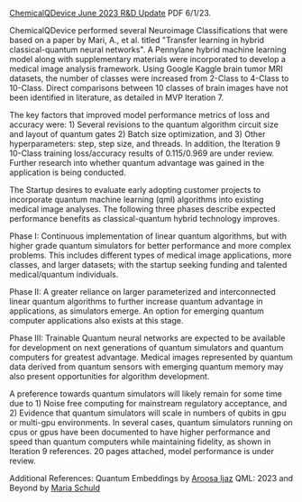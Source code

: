 [ChemicalQDevice June 2023 R&D Update](https://www.chemicalqdevice.com/chemicalqdevice-june-2023-rd-update) PDF 6/1/23.

ChemicalQDevice performed several Neuroimage Classifications that were based on a paper by Mari, A., et al. titled "Transfer learning in hybrid classical-quantum neural networks". A Pennylane hybrid machine learning model along with supplementary materials were incorporated to develop a medical image analysis framework. Using Google Kaggle brain tumor MRI datasets, the number of classes were increased from 2-Class to 4-Class to 10-Class. Direct comparisons between 10 classes of brain images have not been identified in literature, as detailed in MVP Iteration 7.

The key factors that improved model performance metrics of loss and accuracy were: 1) Several revisions to the quantum algorithm circuit size and layout of quantum gates 2) Batch size optimization, and 3) Other hyperparameters: step, step size, and threads. In addition, the Iteration 9 10-Class training loss/accuracy results of 0.115/0.969 are under review. Further research into whether quantum advantage was gained in the application is being conducted.

The Startup desires to evaluate early adopting customer projects to incorporate quantum machine learning (qml) algorithms into existing medical image analyses. The following three phases describe expected performance benefits as classical-quantum hybrid technology improves. 

Phase I: Continuous implementation of linear quantum algorithms, but with higher grade quantum simulators for better performance and more complex problems. This includes different types of medical image applications, more classes, and larger datasets; with the startup seeking funding and talented medical/quantum individuals.
 
Phase II: A greater reliance on larger parameterized and interconnected linear quantum algorithms to further increase quantum advantage in applications, as simulators emerge. An option for emerging quantum computer applications also exists at this stage.

Phase III: Trainable Quantum neural networks are expected to be available for development on next generations of quantum simulators and quantum computers for greatest advantage. Medical images represented by quantum data derived from quantum sensors with emerging quantum memory may also present opportunities for algorithm development. 

A preference towards quantum simulators will likely remain for some time due to 1) Noise free computing for mainstream regulatory acceptance, and 2) Evidence that quantum simulators will scale in numbers of qubits in gpu or multi-gpu environments. In several cases, quantum simulators running on cpus or gpus have been documented to have higher performance and speed than quantum computers while maintaining fidelity, as shown in Iteration 9 references. 20 pages attached, model performance is under review.

Additional References: 
Quantum Embeddings by [Aroosa Ijaz](https://www.youtube.com/watch?v=mNR-7OmilIo) 
QML: 2023 and Beyond by [Maria Schuld](https://www.youtube.com/watch?v=zNqYkPByyP0)
